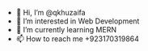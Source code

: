 - 👋 Hi, I’m @qkhuzaifa
- 👀 I’m interested in Web Development
- 🌱 I’m currently learning MERN
- 📫 How to reach me +923170319864

